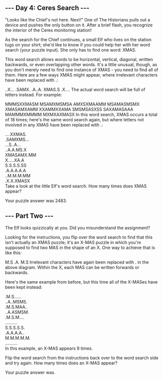 ## --- Day 4: Ceres Search ---

"Looks like the Chief's not here. Next!" One of The Historians pulls out a device and pushes the only button on it.
After a brief flash, you recognize the interior of the Ceres monitoring station!

As the search for the Chief continues, a small Elf who lives on the station tugs on your shirt; she'd like to know if
you could help her with her word search (your puzzle input). She only has to find one word: XMAS.

This word search allows words to be horizontal, vertical, diagonal, written backwards, or even overlapping other words.
It's a little unusual, though, as you don't merely need to find one instance of XMAS - you need to find all of them.
Here are a few ways XMAS might appear, where irrelevant characters have been replaced with .:

..X...
.SAMX.
.A..A.
XMAS.S
.X....
The actual word search will be full of letters instead. For example:

MMMSXXMASM
MSAMXMSMSA
AMXSXMAAMM
MSAMASMSMX
XMASAMXAMM
XXAMMXXAMA
SMSMSASXSS
SAXAMASAAA
MAMMMXMMMM
MXMXAXMASX
In this word search, XMAS occurs a total of 18 times; here's the same word search again, but where letters not involved
in any XMAS have been replaced with .:

....XXMAS.<br>
.SAMXMS...<br>
...S..A...<br>
..A.A.MS.X<br>
XMASAMX.MM<br>
X.....XA.A<br>
S.S.S.S.SS<br>
.A.A.A.A.A<br>
..M.M.M.MM<br>
.X.X.XMASX<br>
Take a look at the little Elf's word search. How many times does XMAS appear?

Your puzzle answer was 2483.

## --- Part Two ---

The Elf looks quizzically at you. Did you misunderstand the assignment?

Looking for the instructions, you flip over the word search to find that this isn't actually an XMAS puzzle; it's an
X-MAS puzzle in which you're supposed to find two MAS in the shape of an X. One way to achieve that is like this:

M.S
.A.
M.S
Irrelevant characters have again been replaced with . in the above diagram. Within the X, each MAS can be written
forwards or backwards.

Here's the same example from before, but this time all of the X-MASes have been kept instead:

.M.S......<br>
..A..MSMS.<br>
.M.S.MAA..<br>
..A.ASMSM.<br>
.M.S.M....<br>
..........<br>
S.S.S.S.S.<br>
.A.A.A.A..<br>
M.M.M.M.M.<br>
..........<br>
In this example, an X-MAS appears 9 times.

Flip the word search from the instructions back over to the word search side and try again. How many times does an X-MAS
appear?

Your puzzle answer was.